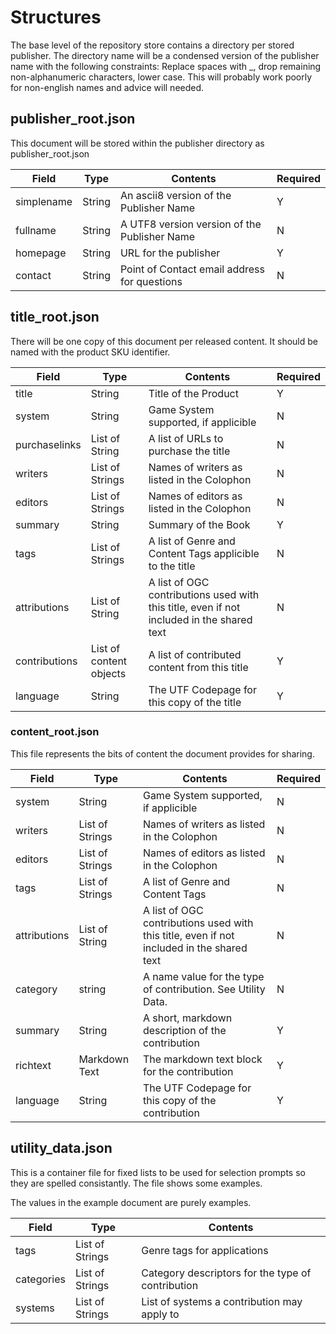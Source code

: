 # Structures

The base level of the repository store contains a directory per stored publisher. The directory name will be a condensed version of the publisher name with the following constraints: Replace spaces with _, drop remaining non-alphanumeric characters, lower case. This will probably work poorly for non-english names and advice will needed.

## publisher_root.json

This document will be stored within the publisher directory as publisher_root.json

|Field|Type|Contents|Required|
|-|-|-|-|
|simplename|String|An ascii8 version of the Publisher Name|Y|
|fullname|String|A UTF8 version version of the Publisher Name|N|
|homepage|String|URL for the publisher|Y|
|contact|String|Point of Contact email address for questions|N|

## title_root.json

There will be one copy of this document per released content. It should be named with the product SKU identifier.

|Field|Type|Contents|Required|
|-|-|-|-|
|title|String|Title of the Product|Y|
|system|String|Game System supported, if applicible|N|
|purchaselinks|List of String| A list of URLs to purchase the title|N|
|writers|List of Strings|Names of writers as listed in the Colophon|N|
|editors|List of Strings|Names of editors as listed in the Colophon|N|
|summary|String|Summary of the Book|Y|
|tags|List of Strings|A list of Genre and Content Tags applicible to the title|N|
|attributions|List of String|A list of OGC contributions used with this title, even if not included in the shared text|N|
|contributions|List of content objects|A list of contributed content from this title|Y|
|language|String|The UTF Codepage for this copy of the title|Y|

### content_root.json

This file represents the bits of content the document provides for sharing.

|Field|Type|Contents|Required|
|-|-|-|-|
|system|String|Game System supported, if applicible|N|
|writers|List of Strings|Names of writers as listed in the Colophon|N|
|editors|List of Strings|Names of editors as listed in the Colophon|N|
|tags|List of Strings|A list of Genre and Content Tags |N|
|attributions|List of String|A list of OGC contributions used with this title, even if not included in the shared text|N|
|category|string|A name value for the type of contribution. See Utility Data.|N|
|summary|String|A short, markdown description of the contribution|Y|
|richtext|Markdown Text|The markdown text block for the contribution|Y|
|language|String|The UTF Codepage for this copy of the contribution|Y|

## utility_data.json

This is a container file for fixed lists to be used for selection prompts so they are spelled consistantly. The file shows some examples.

The values in the example document are purely examples.

|Field|Type|Contents|
|-|-|-|
|tags|List of Strings|Genre tags for applications|
|categories|List of Strings|Category descriptors for the type of contribution|
|systems|List of Strings|List of systems a contribution may apply to|